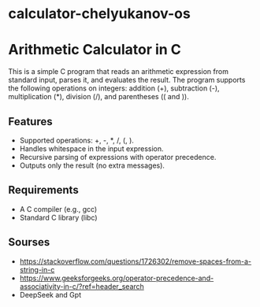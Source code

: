 # calculator-chelyukanov-os
# Arithmetic Calculator in C

This is a simple C program that reads an arithmetic expression from standard input, parses it, and evaluates the result. The program supports the following operations on integers: addition (+), subtraction (-), multiplication (*), division (/), and parentheses (( and )).

## Features
- Supported operations: +, -, *, /, (, ).
- Handles whitespace in the input expression.
- Recursive parsing of expressions with operator precedence.
- Outputs only the result (no extra messages).

## Requirements
- A C compiler (e.g., gcc)
- Standard C library (libc)

## Sourses
- https://stackoverflow.com/questions/1726302/remove-spaces-from-a-string-in-c
- https://www.geeksforgeeks.org/operator-precedence-and-associativity-in-c/?ref=header_search
- DeepSeek and Gpt
